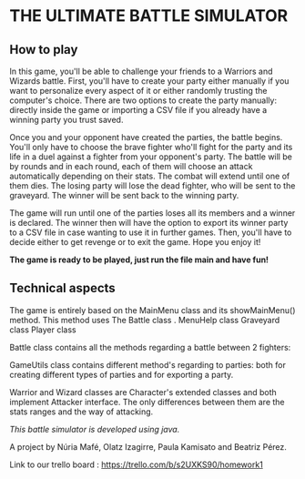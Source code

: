 # THE ULTIMATE BATTLE SIMULATOR

## How to play 

In this game, you'll be able to challenge your friends to a Warriors and Wizards battle. First, you'll have to create your party either manually if you want to personalize every aspect of it or either randomly trusting the computer's choice. There are two options to create the party manually: directly inside the game or importing a CSV file if you already have a winning party you trust saved. 

Once you and your opponent have created the parties, the battle begins. You'll only have to choose the brave fighter who'll fight for the party and its life in a duel against a fighter from your opponent's party. The battle will be by rounds and in each round, each of them will choose an attack automatically depending on their stats. The combat will extend until one of them dies. The losing party will lose the dead fighter, who will be sent to the graveyard. The winner will be sent back to the winning party.

The game will run until one of the parties loses all its members and a winner is declared. The winner then will have the option to export its winner party to a CSV file in case wanting to use it in further games. Then, you'll have to decide either to get revenge or to exit the game. Hope you enjoy it!

**The game is ready to be played, just run the file main and have fun!**

## Technical aspects

The game is entirely based on the MainMenu class and its showMainMenu() method. This method uses     The Battle class . MenuHelp class Graveyard class Player class 

Battle class contains all the methods regarding a battle between 2 fighters: 

GameUtils class contains different method's regarding to parties: both for creating different types of parties and for exporting a party.

Warrior and Wizard classes are Character's extended classes and both implement Attacker interface. The only differences between them are the stats ranges and the way of attacking.  




*This battle simulator is developed using java.*

A project by Núria Mafé, Olatz Izagirre, Paula Kamisato and Beatriz Pérez.

Link to our trello board : https://trello.com/b/s2UXKS90/homework1

